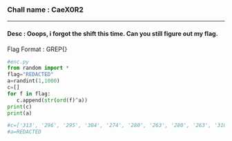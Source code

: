 ### Chall name : CaeX0R2

---

#### Desc : Ooops, i forgot the shift this time. Can you still figure out my flag.

Flag Format : GREP{}

```py
#enc.py
from random import *
flag="REDACTED"
a=randint(1,1000)
c=[]
for f in flag:
   c.append(str(ord(f)^a))
print(c)
print(a)

#c=['313', '296', '295', '304', '274', '280', '263', '280', '263', '310', '315', '310', '316', '345', '268', '263', '310', '302', '345', '296', '276']
#a=REDACTED
```
